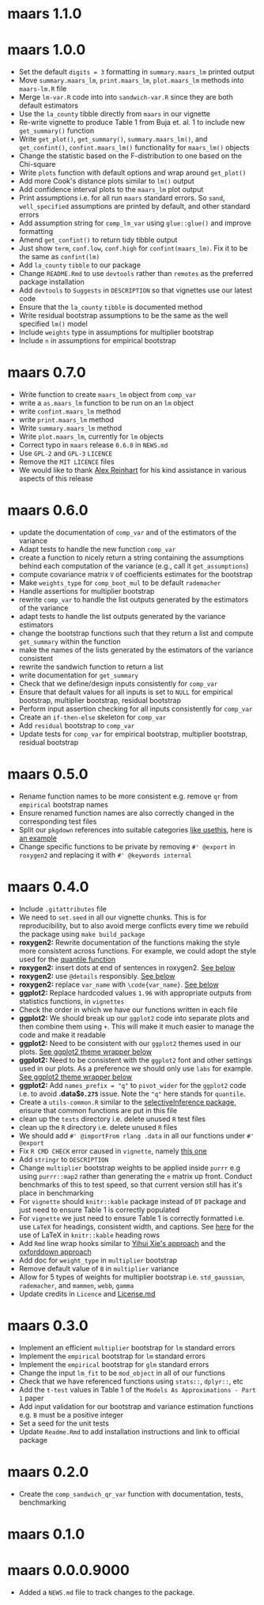 # maars 1.1.0

# maars 1.0.0

- Set the default `digits = 3` formatting in `summary.maars_lm` printed output
- Move `summary.maars_lm`, `print.maars_lm`, `plot.maars_lm` methods into `maars-lm.R` file
- Merge `lm-var.R` code into into `sandwich-var.R` since they are both default estimators
- Use the `la_county` tibble directly from `maars` in our vignette
- Re-write vignette to produce Table 1 from Buja et. al. 1 to include new `get_summary()` function
- Write `get_plot()`, `get_summary()`, `summary.maars_lm()`, and `get_confint()`, `confint.maars_lm()` functionality for `maars_lm()` objects
- Change the statistic based on the F-distribution to one based on the Chi-square
- Write `plots` function with default options and wrap around `get_plot()`
- Add more Cook's distance plots similar to `lm()` output
- Add confidence interval plots to the `maars_lm` plot output
- Print assumptions i.e. for all run `maars` standard errors. So `sand`, `well_specified` assumptions are printed by default, and other standard errors
- Add assumption string for `comp_lm_var` using `glue::glue()` and improve formatting
- Amend `get_confint()` to return tidy tibble output
- Just show `term`, `conf.low`, `conf.high` for `confint(maars_lm)`. Fix it to be the same as `confint(lm)`
- Add `la_county` `tibble` to our package
- Change `README.Rmd` to use `devtools` rather than `remotes` as the preferred package installation
- Add `devtools` to `Suggests` in `DESCRIPTION` so that vignettes use our latest code
- Ensure that the `la_county` `tibble` is documented
method
- Write residual bootstrap assumptions to be the same as the well specified `lm()` model
- Include `weights` type in assumptions for multiplier bootstrap
- Include `n` in assumptions for empirical bootstrap

# maars 0.7.0

* Write function to create `maars_lm` object from `comp_var`
* write a `as.maars_lm` function to be run on an `lm` object
* write `confint.maars_lm` method
* write `print.maars_lm` method
* Write `summary.maars_lm` method
* Write `plot.maars_lm`, currently for `lm` objects
* Correct typo in `maars` release `0.6.0` in `NEWS.md`
* Use `GPL-2` and `GPL-3` `LICENCE`
* Remove the `MIT LICENCE` files
* We would like to thank [Alex Reinhart](https://www.refsmmat.com/) for his kind
assistance in various aspects of this release

# maars 0.6.0

* update the documentation of `comp_var` and of the estimators of the variance
* Adapt tests to handle the new function `comp_var`
* create a function to nicely return a string containing the assumptions behind each computation of the variance (e.g., call it `get_assumptions`)
* compute covariance matrix `V` of coefficients estimates for the bootstrap
* Make `weights_type` for `comp_boot_mul` to be default `rademacher`
* Handle assertions for multiplier bootstrap
* rewrite `comp_var` to handle the list outputs generated by the estimators of the variance
* adapt tests to handle the list outputs generated by the variance estimators
* change the bootstrap functions such that they return a list and compute `get_summary` within the function
* make the names of the lists generated by the estimators of the variance consistent 
* rewrite the sandwich function to return a list
* write documentation for `get_summary`
* Check that we define/design inputs consistently for `comp_var`
* Ensure that default values for all inputs is set to `NULL` for empirical bootstrap, multiplier bootstrap, residual bootstrap
* Perform input assertion checking for all inputs consistently for `comp_var`
* Create an `if-then-else` skeleton for `comp_var`
* Add `residual` bootstrap to `comp_var`
* Update tests for `comp_var` for empirical bootstrap, multiplier bootstrap, residual bootstrap

# maars 0.5.0

* Rename function names to be more consistent e.g. remove `qr` from `empirical` bootstrap names
* Ensure renamed function names are also correctly changed in the corresponding test files
* Split our `pkgdown` references into suitable categories [like usethis](https://usethis.r-lib.org/reference/index.html), here is [an example](https://github.com/r-lib/usethis/blob/45d0fef414fd69ac7ed468d196e93db7f2008e27/_pkgdown.yml)
* Change specific functions to be private by removing `#' @export` in `roxygen2` and replacing it with `#' @keywords internal`


# maars 0.4.0

* Include `.gitattributes` file
* We need to `set.seed` in all our vignette chunks. This is for 
reproducibility, but to also avoid merge conflicts every time we rebuild the 
package using `make build_package`
* **roxygen2:** Rewrite documentation of the functions making the style more 
consistent across functions. For example, we could adopt the style used for 
the [quantile function](https://www.rdocumentation.org/packages/stats/versions/3.6.2/topics/quantile)
* **roxygen2:** insert dots at end of sentences in roxygen2. 
[See below](https://github.com/shamindras/maars/issues/24?fbclid=IwAR0JsSrXZGUpYyuizsTFIL8Q0dUvOy_WVbUWBuvZlygg4rmjuo0rU5xNGvM#issuecomment-751913442)
* **roxygen2:** use `@details` responsibly. 
[See below](https://github.com/shamindras/maars/issues/24?fbclid=IwAR0JsSrXZGUpYyuizsTFIL8Q0dUvOy_WVbUWBuvZlygg4rmjuo0rU5xNGvM#issuecomment-751913442)
* **roxygen2:** replace `var_name` with `\code{var_name}`. 
[See below](https://github.com/shamindras/maars/issues/24?fbclid=IwAR0JsSrXZGUpYyuizsTFIL8Q0dUvOy_WVbUWBuvZlygg4rmjuo0rU5xNGvM#issuecomment-751913442)
* **ggplot2:** Replace hardcoded values `1.96` with appropriate outputs 
from statistics functions, in `vignettes`
* Check the order in which we have our functions written in each file
* **ggplot2:** We should break up our `ggplot2` code into separate plots 
and then combine them using `+`. This will make it much easier to manage the 
code and make it readable
* **ggplot2:** Need to be consistent with our `ggplot2` themes used in 
our plots. 
[See ggplot2 theme wrapper below](https://github.com/shamindras/maars/issues/24?fbclid=IwAR0JsSrXZGUpYyuizsTFIL8Q0dUvOy_WVbUWBuvZlygg4rmjuo0rU5xNGvM#issuecomment-751917061)
* **ggplot2:** Need to be consistent with the `ggplot2` font and 
other settings used in our plots. As a preference we should only 
use `labs` for example. 
[See ggplot2 theme wrapper below](https://github.com/shamindras/maars/issues/24?fbclid=IwAR0JsSrXZGUpYyuizsTFIL8Q0dUvOy_WVbUWBuvZlygg4rmjuo0rU5xNGvM#issuecomment-751917061)
* **ggplot2:** Add `names_prefix = "q"` to `pivot_wider` for 
the `ggplot2` code i.e. to avoid **.data$`0.275`** issue. Note 
the `"q"` here stands for `quantile`.
* Create a `utils-common.R` similar to the 
[selectiveInference package](https://github.com/selective-inference/R-software/blob/master/selectiveInference/R/funs.common.R#L87-L123), ensure that common functions are put in this file
* clean up the `tests` directory i.e. delete unused `R` test files
* clean up the `R` directory i.e. delete unused `R` files
* We should add `#' @importFrom rlang .data` in all our functions under `#' @export`
* Fix `R CMD CHECK` error caused in `vignette`, namely [this one](https://github.com/shamindras/maars/pull/21/checks?check_run_id=1555124560)
* Add `stringr` to `DESCRIPTION`
* Change `multiplier` bootstrap weights to be applied inside `purrr` e.g using `purrr::map2` rather than generating the `e` matrix up front. Conduct benchmarks of this to test speed, so that current version still has it's place in benchmarking
* For `vignette` should `knitr::kable` package instead of `DT` package and just need to ensure Table 1 is correctly populated
* For `vignette` we just need to ensure Table 1 is correctly formatted i.e. use `LaTeX` for headings, consistent width, and captions. See [here](https://bookdown.org/yihui/rmarkdown-cookbook/kable.html#escape-special-characters) for the use of LaTeX in `knitr::kable` heading rows
* Add `Rmd` line wrap hooks similar to [Yihui Xie's approach](https://github.com/yihui/knitr-examples/blob/master/077-wrap-output.Rmd#L14-L27) and the [oxforddown approach](https://github.com/ulyngs/oxforddown/blob/master/index.Rmd#L69-L72)
* Add doc for `weight_type` in `multiplier` bootstrap
* Remove default value of `B` in `multiplier` variance
* Allow for 5 types of weights for multiplier bootstrap i.e. `std_gaussian`, `rademacher`, and `mammen`, `webb`, `gamma`
* Update credits in `Licence` and [License.md](https://github.com/shamindras/maars/blob/main/LICENSE.md)

# maars 0.3.0

* Implement an efficient `multiplier` bootstrap for `lm` standard errors
* Implement the `empirical` bootstrap for `lm` standard errors
* Implement the `empirical` bootstrap for `glm` standard errors
* Change the input `lm_fit` to be `mod_object` in all of our functions
* Check that we have referenced functions using `stats::`, `dplyr::`, etc
* Add the `t-test` values in Table 1 of the `Models As Approximations - Part 1` paper
* Add input validation for our bootstrap and variance estimation functions 
e.g. `B` must be a positive integer
* Set a seed for the unit tests
* Update `Readme.Rmd` to add installation instructions and link to official package

# maars 0.2.0

* Create the `comp_sandwich_qr_var` function with documentation, tests, benchmarking

# maars 0.1.0

# maars 0.0.0.9000

* Added a `NEWS.md` file to track changes to the package.

